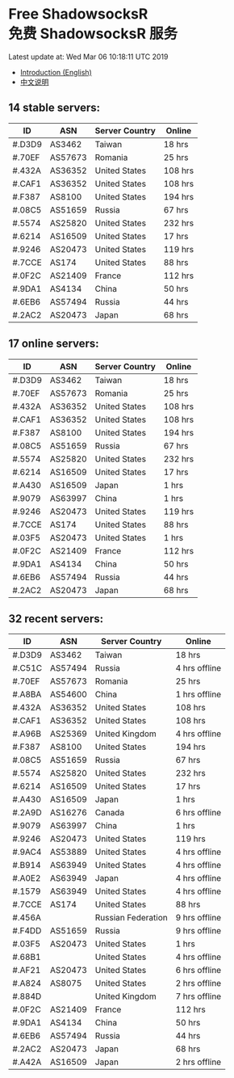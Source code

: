 # Free ShadowsocksR<br>免费 ShadowsocksR 服务

Latest update at: Wed Mar 06 10:18:11 UTC 2019

- [Introduction (English)](https://vision-network.readthedocs.io/en/latest/services/autossr.html)
- [中文说明](https://vision-network.readthedocs.io/zh_CN/latest/services/autossr.html)


## 14 stable servers:

| ID | ASN | Server Country | Online |
| ------ | ------ | ------ | ------ |
| #.D3D9 | AS3462 | Taiwan | 18 hrs |
| #.70EF | AS57673 | Romania | 25 hrs |
| #.432A | AS36352 | United States | 108 hrs |
| #.CAF1 | AS36352 | United States | 108 hrs |
| #.F387 | AS8100 | United States | 194 hrs |
| #.08C5 | AS51659 | Russia | 67 hrs |
| #.5574 | AS25820 | United States | 232 hrs |
| #.6214 | AS16509 | United States | 17 hrs |
| #.9246 | AS20473 | United States | 119 hrs |
| #.7CCE | AS174 | United States | 88 hrs |
| #.0F2C | AS21409 | France | 112 hrs |
| #.9DA1 | AS4134 | China | 50 hrs |
| #.6EB6 | AS57494 | Russia | 44 hrs |
| #.2AC2 | AS20473 | Japan | 68 hrs |

## 17 online servers:

| ID | ASN | Server Country | Online |
| ------ | ------ | ------ | ------ |
| #.D3D9 | AS3462 | Taiwan | 18 hrs |
| #.70EF | AS57673 | Romania | 25 hrs |
| #.432A | AS36352 | United States | 108 hrs |
| #.CAF1 | AS36352 | United States | 108 hrs |
| #.F387 | AS8100 | United States | 194 hrs |
| #.08C5 | AS51659 | Russia | 67 hrs |
| #.5574 | AS25820 | United States | 232 hrs |
| #.6214 | AS16509 | United States | 17 hrs |
| #.A430 | AS16509 | Japan | 1 hrs |
| #.9079 | AS63997 | China | 1 hrs |
| #.9246 | AS20473 | United States | 119 hrs |
| #.7CCE | AS174 | United States | 88 hrs |
| #.03F5 | AS20473 | United States | 1 hrs |
| #.0F2C | AS21409 | France | 112 hrs |
| #.9DA1 | AS4134 | China | 50 hrs |
| #.6EB6 | AS57494 | Russia | 44 hrs |
| #.2AC2 | AS20473 | Japan | 68 hrs |

## 32 recent servers:

| ID | ASN | Server Country | Online |
| ------ | ------ | ------ | ------ |
| #.D3D9 | AS3462 | Taiwan | 18 hrs |
| #.C51C | AS57494 | Russia | 4 hrs offline |
| #.70EF | AS57673 | Romania | 25 hrs |
| #.A8BA | AS54600 | China | 1 hrs offline |
| #.432A | AS36352 | United States | 108 hrs |
| #.CAF1 | AS36352 | United States | 108 hrs |
| #.A96B | AS25369 | United Kingdom | 4 hrs offline |
| #.F387 | AS8100 | United States | 194 hrs |
| #.08C5 | AS51659 | Russia | 67 hrs |
| #.5574 | AS25820 | United States | 232 hrs |
| #.6214 | AS16509 | United States | 17 hrs |
| #.A430 | AS16509 | Japan | 1 hrs |
| #.2A9D | AS16276 | Canada | 6 hrs offline |
| #.9079 | AS63997 | China | 1 hrs |
| #.9246 | AS20473 | United States | 119 hrs |
| #.9AC4 | AS53889 | United States | 4 hrs offline |
| #.B914 | AS63949 | United States | 4 hrs offline |
| #.A0E2 | AS63949 | Japan | 4 hrs offline |
| #.1579 | AS63949 | United States | 4 hrs offline |
| #.7CCE | AS174 | United States | 88 hrs |
| #.456A |  | Russian Federation | 9 hrs offline |
| #.F4DD | AS51659 | Russia | 9 hrs offline |
| #.03F5 | AS20473 | United States | 1 hrs |
| #.68B1 |  | United States | 4 hrs offline |
| #.AF21 | AS20473 | United States | 6 hrs offline |
| #.A824 | AS8075 | United States | 2 hrs offline |
| #.884D |  | United Kingdom | 7 hrs offline |
| #.0F2C | AS21409 | France | 112 hrs |
| #.9DA1 | AS4134 | China | 50 hrs |
| #.6EB6 | AS57494 | Russia | 44 hrs |
| #.2AC2 | AS20473 | Japan | 68 hrs |
| #.A42A | AS16509 | Japan | 2 hrs offline |


